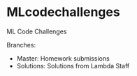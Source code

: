 # MLcodechallenges
ML Code Challenges

Branches:
- Master: Homework submissions
- Solutions: Solutions from Lambda Staff
